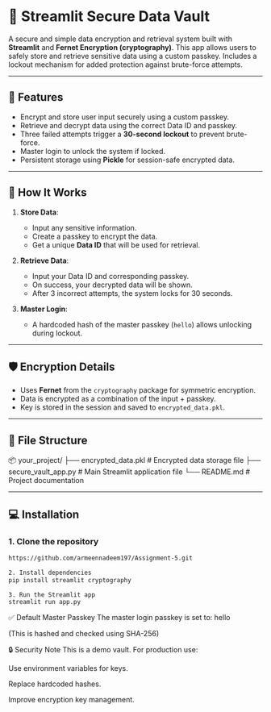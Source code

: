 # 🔐 Streamlit Secure Data Vault

A secure and simple data encryption and retrieval system built with **Streamlit** and **Fernet Encryption (cryptography)**. This app allows users to safely store and retrieve sensitive data using a custom passkey. Includes a lockout mechanism for added protection against brute-force attempts.

---

## 🚀 Features

- Encrypt and store user input securely using a custom passkey.
- Retrieve and decrypt data using the correct Data ID and passkey.
- Three failed attempts trigger a **30-second lockout** to prevent brute-force.
- Master login to unlock the system if locked.
- Persistent storage using **Pickle** for session-safe encrypted data.

---

## 🔧 How It Works

1. **Store Data**:
   - Input any sensitive information.
   - Create a passkey to encrypt the data.
   - Get a unique **Data ID** that will be used for retrieval.

2. **Retrieve Data**:
   - Input your Data ID and corresponding passkey.
   - On success, your decrypted data will be shown.
   - After 3 incorrect attempts, the system locks for 30 seconds.

3. **Master Login**:
   - A hardcoded hash of the master passkey (`hello`) allows unlocking during lockout.

---

## 🛡️ Encryption Details

- Uses **Fernet** from the `cryptography` package for symmetric encryption.
- Data is encrypted as a combination of the input + passkey.
- Key is stored in the session and saved to `encrypted_data.pkl`.

---

## 📁 File Structure

📦 your_project/ ├── encrypted_data.pkl # Encrypted data storage file ├── secure_vault_app.py # Main Streamlit application file └── README.md # Project documentation 


---

## 💻 Installation

### 1. Clone the repository
```bash
https://github.com/armeennadeem197/Assignment-5.git

2. Install dependencies
pip install streamlit cryptography

3. Run the Streamlit app
streamlit run app.py

```

✅ Default Master Passkey
The master login passkey is set to: hello

(This is hashed and checked using SHA-256)

🔒 Security Note
This is a demo vault. For production use:

Use environment variables for keys.

Replace hardcoded hashes.

Improve encryption key management.
